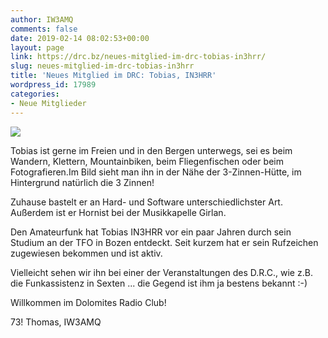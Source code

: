 ```yaml
---
author: IW3AMQ
comments: false
date: 2019-02-14 08:02:53+00:00
layout: page
link: https://drc.bz/neues-mitglied-im-drc-tobias-in3hrr/
slug: neues-mitglied-im-drc-tobias-in3hrr
title: 'Neues Mitglied im DRC: Tobias, IN3HRR'
wordpress_id: 17989
categories:
- Neue Mitglieder
---
```


![](https://drc.bz/wp-content/uploads/2019/02/DSC00571-300x200.jpg)

Tobias ist gerne im Freien und in den Bergen unterwegs, sei es beim Wandern, Klettern, Mountainbiken, beim Fliegenfischen oder beim Fotografieren.Im Bild sieht man ihn in der Nähe der 3-Zinnen-Hütte, im Hintergrund natürlich die 3 Zinnen!


Zuhause bastelt er an Hard- und Software unterschiedlichster Art. Außerdem ist er Hornist bei der Musikkapelle Girlan. 

Den Amateurfunk hat Tobias IN3HRR vor ein paar Jahren durch sein Studium an der TFO in Bozen entdeckt. Seit kurzem hat er sein Rufzeichen zugewiesen bekommen und ist aktiv.

Vielleicht sehen wir ihn bei einer der Veranstaltungen des D.R.C., wie z.B. die Funkassistenz in Sexten ... die Gegend ist ihm ja bestens bekannt :-)

Willkommen im Dolomites Radio Club!

73! Thomas, IW3AMQ
